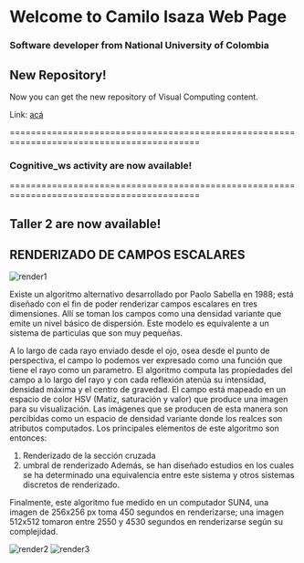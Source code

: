 # Welcome to Camilo Isaza Web Page

### Software developer from National University of Colombia


## New Repository!
Now you can get the new repository of Visual Computing content.

Link: [acá](https://github.com/caisazafo/VisualComputing)


==========================================================================================


### Cognitive_ws activity are now available!


==========================================================================================


## Taller 2 are now available!

## RENDERIZADO DE CAMPOS ESCALARES
![render1](https://scontent.fbog2-1.fna.fbcdn.net/v/t1.0-9/21767947_10156290777374119_6965101709683677132_n.jpg?oh=5c9f9cec5264711a5e4a9302b027cf96&oe=5A56C944)

Existe un algoritmo alternativo desarrollado por Paolo Sabella en 1988; está diseñado con el fin de poder renderizar campos escalares en tres dimensiones. Allí se toman los campos como una densidad variante que emite un nivel básico de dispersión. Este modelo es equivalente a un sistema de particulas que son muy pequeñas.

A lo largo de cada rayo enviado desde el ojo, osea desde el punto de perspectiva, el campo lo podemos ver expresado como una función que tiene el rayo como un parametro.
El algoritmo computa las propiedades del campo a lo largo del rayo y con cada reflexión atenúa su intensidad, densidad máxima y el centro de gravedad.
El campo está mapeado en un espacio de color HSV (Matiz, saturación y valor) que produce una imagen para su visualización.
Las imágenes que se producen de esta manera son percibidas como un espacio de densidad variante donde los realces son atributos computados.
Los principales elementos de este algoritmo son entonces:
1. Renderizado de la sección cruzada
2. umbral de renderizado
Además, se han diseñado estudios en los cuales se ha determinado una equivalencia entre este sistema y otros sistemas discretos de renderizado.

Finalmente, este algoritmo fue medido en un computador SUN4, una imagen de 256x256 px toma 450 segundos en renderizarse; una imagen 512x512 tomaron entre 2550 y 4530 segundos en renderizarse según su complejidad.

![render2](https://scontent.fbog2-1.fna.fbcdn.net/v/t1.0-9/22049893_10156290777414119_7480930627802060121_n.jpg?oh=66d7a45d9e03f1018c2164e8e4562c9f&oe=5A45FA2B)
![render3](https://scontent.fbog2-1.fna.fbcdn.net/v/t1.0-9/22007407_10156290777314119_7578376746703347121_n.jpg?oh=11d0da71f7ffcc984cdea3164491cb8f&oe=5A58FD9B)

	
